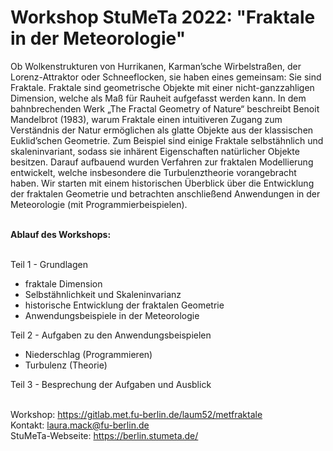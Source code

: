 # Workshop StuMeTa 2022: "Fraktale in der Meteorologie"
Ob Wolkenstrukturen von Hurrikanen, Karman’sche Wirbelstraßen, der Lorenz-Attraktor oder Schneeflocken, sie haben eines gemeinsam: Sie sind Fraktale. Fraktale sind geometrische Objekte mit einer nicht-ganzzahligen Dimension, welche als Maß für Rauheit aufgefasst werden kann. In dem bahnbrechenden Werk „The Fractal Geometry of Nature“ beschreibt Benoit Mandelbrot (1983), warum Fraktale einen intuitiveren Zugang zum Verständnis der Natur ermöglichen als glatte Objekte aus der klassischen Euklid’schen Geometrie. Zum Beispiel sind einige Fraktale selbstähnlich und skaleninvariant, sodass sie inhärent Eigenschaften natürlicher Objekte besitzen. Darauf aufbauend wurden Verfahren zur fraktalen Modellierung entwickelt, welche insbesondere die Turbulenztheorie vorangebracht haben. Wir starten mit einem historischen Überblick über die Entwicklung der fraktalen Geometrie und betrachten anschließend Anwendungen in der Meteorologie (mit Programmierbeispielen). <br><br>

**Ablauf des Workshops:** <br><br>

Teil 1 - Grundlagen
- fraktale Dimension
- Selbstähnlichkeit und Skaleninvarianz
- historische Entwicklung der fraktalen Geometrie
- Anwendungsbeispiele in der Meteorologie


Teil 2 - Aufgaben zu den Anwendungsbeispielen
- Niederschlag (Programmieren)
- Turbulenz (Theorie)
	

Teil 3 - Besprechung der Aufgaben und Ausblick<br><br>


Workshop: https://gitlab.met.fu-berlin.de/laum52/metfraktale <br>
Kontakt: laura.mack@fu-berlin.de <br>
StuMeTa-Webseite: https://berlin.stumeta.de/ <br>

